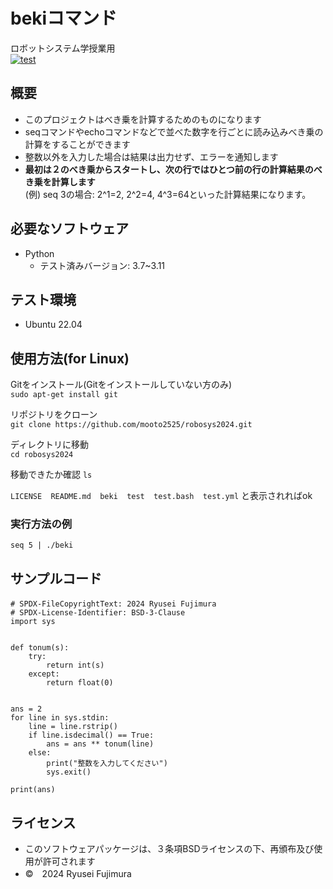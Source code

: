 # bekiコマンド
ロボットシステム学授業用  
[![test](https://github.com/mooto2525/robosys2024/actions/workflows/test.yml/badge.svg)](https://github.com/mooto2525/robosys2024/actions/workflows/test.yml)

## 概要

- このプロジェクトはべき乗を計算するためのものになります
- seqコマンドやechoコマンドなどで並べた数字を行ごとに読み込みべき乗の計算をすることができます
- 整数以外を入力した場合は結果は出力せず、エラーを通知します
- **最初は２のべき乗からスタートし、次の行ではひとつ前の行の計算結果のべき乗を計算します**  
(例) seq 3の場合: 2^1=2, 2^2=4, 4^3=64といった計算結果になります。

## 必要なソフトウェア

- Python
  - テスト済みバージョン: 3.7~3.11


## テスト環境

- Ubuntu 22.04

## 使用方法(for Linux)
Gitをインストール(Gitをインストールしていない方のみ)  
```sudo apt-get install git```  
  
リポジトリをクローン  
```git clone https://github.com/mooto2525/robosys2024.git```  
  
ディレクトリに移動  
```cd robosys2024```  
  
移動できたか確認
```ls```
  
```LICENSE  README.md  beki  test  test.bash  test.yml```
と表示されればok

  
### 実行方法の例
``` seq 5 | ./beki ```  

  
## サンプルコード
```#!/usr/bin/python3
# SPDX-FileCopyrightText: 2024 Ryusei Fujimura　　　　　
# SPDX-License-Identifier: BSD-3-Clause
import sys


def tonum(s):
    try:
        return int(s)
    except:
        return float(0)


ans = 2
for line in sys.stdin:
    line = line.rstrip()
    if line.isdecimal() == True:
        ans = ans ** tonum(line)
    else:
        print("整数を入力してください")
        sys.exit()

print(ans)
```

  
## ライセンス
  
- このソフトウェアパッケージは、３条項BSDライセンスの下、再頒布及び使用が許可されます
- ©　2024 Ryusei Fujimura
